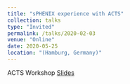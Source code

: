 ```yaml
---
title: "sPHENIX experience with ACTS"
collection: talks
type: "Invited"
permalink: /talks/2020-02-03
venue: "Online"
date: 2020-05-25
location: "(Hamburg, Germany)"
---
```

ACTS Workshop
[Slides](https://jdosbo.github.io/files/Acts_sPHENIX.pdf) 